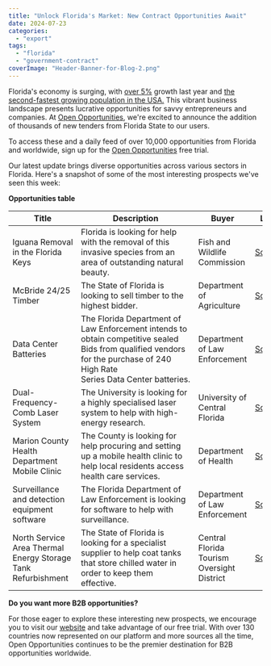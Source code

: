 ```yaml
---
title: "Unlock Florida's Market: New Contract Opportunities Await"
date: 2024-07-23
categories: 
  - "export"
tags: 
  - "florida"
  - "government-contract"
coverImage: "Header-Banner-for-Blog-2.png"
---
```


Florida's economy is surging, with [over 5%](https://www.visualcapitalist.com/top-10-states-by-real-gdp-growth-in-2023/) growth last year and [the second-fastest growing population in the USA.](https://www.pewtrusts.org/en/research-and-analysis/articles/2024/05/07/population-growth-in-most-states-lags-long-term-trends#) This vibrant business landscape presents lucrative opportunities for savvy entrepreneurs and companies. At [Open Opportunities](https://www.openopps.com/), we're excited to announce the addition of thousands of new tenders from Florida State to our users.

To access these and a daily feed of over 10,000 opportunities from Florida and worldwide, sign up for the [Open Opportunities](http://www.openopps.com/) free trial.

Our latest update brings diverse opportunities across various sectors in Florida. Here's a snapshot of some of the most interesting prospects we've seen this week:

**Opportunities table**

| Title | Description | Buyer | Link |
| --- | --- | --- | --- |
| Iguana Removal in the Florida Keys | Florida is looking for help with the removal of this invasive species from an area of outstanding natural beauty. | Fish and Wildlife Commission | [Source](https://vendor.myfloridamarketplace.com/search/bids/detail/9631) |
| McBride 24/25 Timber | The State of Florida is looking to sell timber to the highest bidder. | Department of Agriculture | [Source](https://vendor.myfloridamarketplace.com/search/bids/detail/9571) |
| Data Center Batteries | The Florida Department of Law Enforcement intends to obtain competitive sealed Bids from qualified vendors for the purchase of 240 High Rate Series Data Center batteries. | Department of Law Enforcement | [Source](https://vendor.myfloridamarketplace.com/search/bids/detail/9658) |
| Dual-Frequency-Comb Laser System | The University is looking for a highly specialised laser system to help with high-energy research. | University of Central Florida | [Source](https://vendor.myfloridamarketplace.com/search/bids/detail/9785) |
| Marion County Health Department Mobile Clinic | The County is looking for help procuring and setting up a mobile health clinic to help local residents access health care services. | Department of Health | [Source](https://vendor.myfloridamarketplace.com/search/bids/detail/9774) |
| Surveillance and detection equipment software | The Florida Department of Law Enforcement is looking for software to help with surveillance. | Department of Law Enforcement | [Source](https://vendor.myfloridamarketplace.com/search/bids/detail/9572) |
| North Service Area Thermal Energy Storage Tank Refurbishment | The State of Florida is looking for a specialist supplier to help coat tanks that store chilled water in order to keep them effective. | Central Florida Tourism Oversight District | [Source](https://vendor.myfloridamarketplace.com/search/bids/detail/9378) |

**Do you want more B2B opportunities?**

For those eager to explore these interesting new prospects, we encourage you to visit our [website](https://www.openopps.com/) and take advantage of our free trial. With over 130 countries now represented on our platform and more sources all the time, Open Opportunities continues to be the premier destination for B2B opportunities worldwide.
